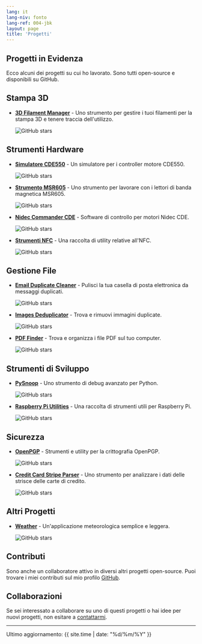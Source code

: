 ```yaml
---
lang: it
lang-niv: fonto
lang-ref: 004-jbk
layout: page
title: 'Progetti'
---
```


## Progetti in Evidenza

Ecco alcuni dei progetti su cui ho lavorato. Sono tutti open-source e disponibili su GitHub.

## Stampa 3D

- [**3D Filament Manager**](https://github.com/Nsfr750/3D_Filament_Manager) - Uno strumento per gestire i tuoi filamenti per la stampa 3D e tenere traccia dell'utilizzo.
  
  ![GitHub stars](https://img.shields.io/github/stars/Nsfr750/3D_Filament_Manager?style=social)

## Strumenti Hardware

- [**Simulatore CDE550**](https://github.com/Nsfr750/CDE550-sim) - Un simulatore per i controller motore CDE550.
  
  ![GitHub stars](https://img.shields.io/github/stars/Nsfr750/CDE550-sim?style=social)

- [**Strumento MSR605**](https://github.com/Nsfr750/MSR605) - Uno strumento per lavorare con i lettori di banda magnetica MSR605.
  
  ![GitHub stars](https://img.shields.io/github/stars/Nsfr750/MSR605?style=social)

- [**Nidec Commander CDE**](https://github.com/Nsfr750/Nidec_CommanderCDE) - Software di controllo per motori Nidec CDE.
  
  ![GitHub stars](https://img.shields.io/github/stars/Nsfr750/Nidec_CommanderCDE?style=social)

- [**Strumenti NFC**](https://github.com/Nsfr750/NFC) - Una raccolta di utility relative all'NFC.
  
  ![GitHub stars](https://img.shields.io/github/stars/Nsfr750/NFC?style=social)

## Gestione File

- [**Email Duplicate Cleaner**](https://github.com/Nsfr750/EmailDuplicateCleaner) - Pulisci la tua casella di posta elettronica da messaggi duplicati.
  
  ![GitHub stars](https://img.shields.io/github/stars/Nsfr750/EmailDuplicateCleaner?style=social)

- [**Images Deduplicator**](https://github.com/Nsfr750/Images-Deduplicator) - Trova e rimuovi immagini duplicate.
  
  ![GitHub stars](https://img.shields.io/github/stars/Nsfr750/Images-Deduplicator?style=social)

- [**PDF Finder**](https://github.com/Nsfr750/PDF_Finder) - Trova e organizza i file PDF sul tuo computer.
  
  ![GitHub stars](https://img.shields.io/github/stars/Nsfr750/PDF_Finder?style=social)

## Strumenti di Sviluppo

- [**PySnoop**](https://github.com/Nsfr750/PySnoop) - Uno strumento di debug avanzato per Python.
  
  ![GitHub stars](https://img.shields.io/github/stars/Nsfr750/PySnoop?style=social)

- [**Raspberry Pi Utilities**](https://github.com/Nsfr750/raspy_utility) - Una raccolta di strumenti utili per Raspberry Pi.
  
  ![GitHub stars](https://img.shields.io/github/stars/Nsfr750/raspy_utility?style=social)

## Sicurezza

- [**OpenPGP**](https://github.com/Nsfr750/OpenPGP) - Strumenti e utility per la crittografia OpenPGP.
  
  ![GitHub stars](https://img.shields.io/github/stars/Nsfr750/OpenPGP?style=social)

- [**Credit Card Stripe Parser**](https://github.com/Nsfr750/credit_card_stripe_parser) - Uno strumento per analizzare i dati delle strisce delle carte di credito.
  
  ![GitHub stars](https://img.shields.io/github/stars/Nsfr750/credit_card_stripe_parser?style=social)

## Altri Progetti

- [**Weather**](https://github.com/Nsfr750/weather) - Un'applicazione meteorologica semplice e leggera.
  
  ![GitHub stars](https://img.shields.io/github/stars/Nsfr750/weather?style=social)

## Contributi

Sono anche un collaboratore attivo in diversi altri progetti open-source. Puoi trovare i miei contributi sul mio profilo [GitHub](https://github.com/Nsfr750).

## Collaborazioni

Se sei interessato a collaborare su uno di questi progetti o hai idee per nuovi progetti, non esitare a [contattarmi](contact).

---

Ultimo aggiornamento: {{ site.time | date: "%d/%m/%Y" }}
